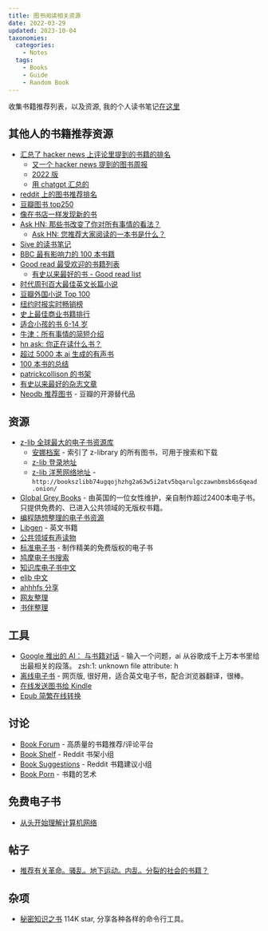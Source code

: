 ```yaml
---
title: 图书阅读相关资源
date: 2022-03-29
updated: 2023-10-04
taxonomies:
  categories:
    - Notes
  tags:
    - Books
    - Guide
    - Random Book
---
```


收集书籍推荐列表，以及资源, 我的个人读书笔记[在这里](/blog/books/)

<!-- more -->

## 其他人的书籍推荐资源

- [汇总了 hacker news 上评论里提到的书籍的排名](https://hacker-recommended-books.vercel.app/)
  - [又一个 hacker news 提到的图书周报](https://hackernewsbooks.com/top-books-on-hacker-news)
  - [2022 版](https://news.ycombinator.com/item?id=33381791)
  - [用 chatgpt 汇总的](https://blog.reyem.dev/post/extracting_hn_book_recommendations_with_chatgpt_api/)
- [reddit 上的图书推荐排名](https://www.redditreads.com/)
- [豆瓣图书 top250](https://book.douban.com/top250)
- [像在书店一样发现新的书](https://shepherd.com/)
- [Ask HN: 那些书改变了你对所有事情的看法？](https://news.ycombinator.com/item?id=19087418)
  - [Ask HN: 您推荐大家阅读的一本书是什么？](https://news.ycombinator.com/item?id=30241190)
- [Sive 的读书笔记](https://sive.rs/book)
- [BBC 最有影响力的 100 本书籍](https://en.wikipedia.org/wiki/BBC_list_of_100_%22most_inspiring%22_novels)
- [Good read 最受欢迎的书籍列表](https://www.goodreads.com/list/popular_lists)
  - [有史以来最好的书 - Good read list](https://www.goodreads.com/list/show/1.Best_Books_Ever)
- [时代周刊百大最佳英文长篇小说](https://zh.wikipedia.org/wiki/%E6%99%82%E4%BB%A3%E9%9B%9C%E8%AA%8C%E7%99%BE%E5%A4%A7%E8%8B%B1%E6%96%87%E5%B0%8F%E8%AA%AA)
- [豆瓣外国小说 Top 100](https://m.douban.com/subject_collection/ECY45E4YA)
- [纽约时报实时畅销榜](https://www.nytimes.com/books/best-sellers/)
- [史上最佳商业书籍排行](https://hacktheentrepreneur.com/best-business-books/)
- [适合小孩的书 6-14 岁](https://www.bookvine.io/)
- [牛津：所有事情的简短介绍](https://www.goodreads.com/list/show/43502.The_Oxford_Very_Short_Introductions_Series)
- [hn ask: 你正在读什么书？](https://news.ycombinator.com/item?id=32196791)
- [超过 5000 本 ai 生成的有声书](https://marhamilresearch4.blob.core.windows.net/gutenberg-public/Website/browse.html)
- [100 本书的总结](https://playtext.app/books)
- [patrickcollison 的书架](https://patrickcollison.com/bookshelf)
- [有史以来最好的杂志文章](https://kk.org/cooltools/best-magazine-articles-ever/)
- [Neodb 推荐图书](https://neodb.social/discover/) - 豆瓣的开源替代品

## 资源

- [z-lib 全球最大的电子书资源库](https://singlelogin.se/)
  - [安娜档案](https://annas-archive.org/) - 索引了 z-library 的所有图书，可用于搜索和下载
  - [z-lib 登录地址](https://singlelogin.se/)
  - [z-lib 洋葱网络地址](http://bookszlibb74ugqojhzhg2a63w5i2atv5bqarulgczawnbmsb6s6qead.onion/) - `http://bookszlibb74ugqojhzhg2a63w5i2atv5bqarulgczawnbmsb6s6qead.onion/`
- [Global Grey Books](https://www.globalgreyebooks.com/index.html) - 由英国的一位女性维护，亲自制作超过2400本电子书。只提供免费的、已进入公共领域的无版权书籍。
- [编程随想整理的电子书资源](https://program-think.blogspot.com/2021/05/share-books.html)
- [Libgen](https://libgen.is) - 英文书籍
- [公共领域有声读物](https://librivox.org/)
- [标准电子书](https://standardebooks.org/) - 制作精美的免费版权的电子书
- [鸠摩电子书搜索](https://www.jiumodiary.com/)
- [知识库电子书中文](https://book.zhishikoo.com/)
- [elib 中文](https://elib.cc/)
- [ahhhfs 分享](https://www.ahhhhfs.com/?cat=&s=%E7%94%B5%E5%AD%90%E4%B9%A6)
- [网友整理](https://tyi45di4ct.jiandaoyun.com/dash/5e7d915c6c56d8000674a8b8)
- [书伴整理](https://bookfere.com/ebook)

## 工具

- [Google 推出的 AI： 与书籍对话](https://books.google.com/talktobooks/) - 输入一个问题，ai
  从谷歌成千上万本书里给出最相关的段落。 zsh:1: unknown file attribute: h
- [离线电子书](https://1paragraph.app/) - 网页版, 很好用，适合英文电子书，配合浏览器翻译，很棒。
- [在线发送图书给 Kindle](https://www.amazon.com/sendtokindle)
- [Epub 简繁在线转换](https://v.magiconch.com/epub-transform)

## 讨论

- [Book Forum](https://www.bookforum.com/) - 高质量的书籍推荐/评论平台
- [Book Shelf](https://www.reddit.com/r/bookshelf/) - Reddit 书架小组
- [Book Suggestions](https://www.reddit.com/r/booksuggestions/) - Reddit 书籍建议小组
- [Book Porn](https://www.reddit.com/r/bookporn/) - 书籍的艺术

## 免费电子书

- [从头开始理解计算机网络](https://www.networksfromscratch.com/)

## 帖子

- [推荐有关革命。骚乱。地下运动。内乱。分裂的社会的书籍？](https://www.reddit.com/r/suggestmeabook/comments/umi2gl/revolution_riots_underground_movements_civil/)

## 杂项

- [秘密知识之书](https://github.com/trimstray/the-book-of-secret-knowledge) 114K star, 分享各种各样的命令行工具。
